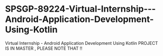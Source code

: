 # SPSGP-89224-Virtual-Internship---Android-Application-Development-Using-Kotlin
Virtual Internship - Android Application Development Using Kotlin
 PROJECT IS IN MASTER , PLEASE NOTE THAT !!
